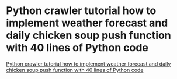 # Python crawler tutorial how to implement weather forecast and daily chicken soup push function with 40 lines of Python code
[Python crawler tutorial how to implement weather forecast and daily chicken soup push function with 40 lines of Python code](https://aiwithcloud.com/2022/09/19/python_crawler_tutorial_how_to_implement_weather_forecast_and_daily_chicken_soup_push_function_with_40_lines_of_python_code/)